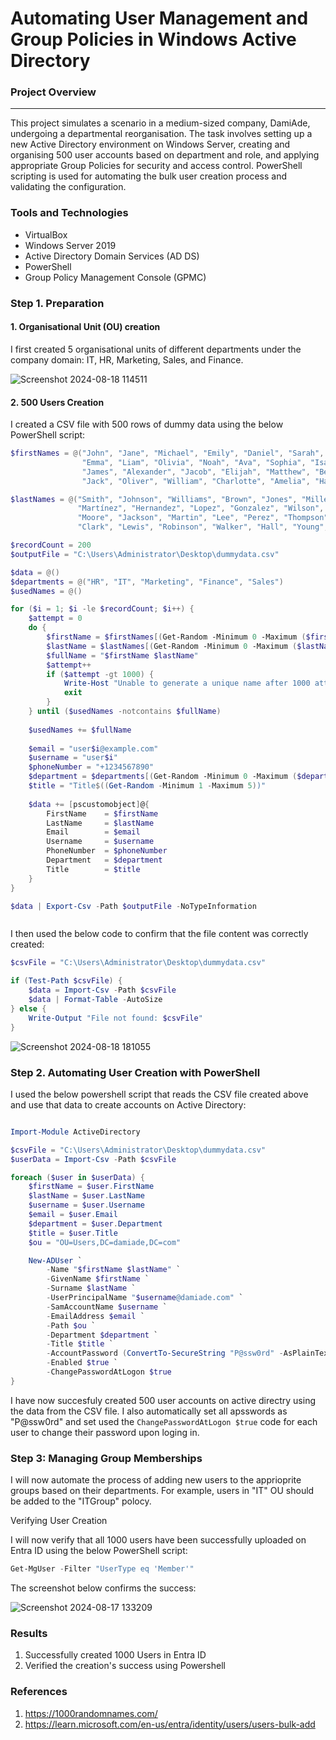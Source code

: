 # Automating User Management and Group Policies in Windows Active Directory

### Project Overview
---
This project simulates a scenario in a medium-sized company, DamiAde, undergoing a departmental reorganisation. The task involves setting up a new Active Directory environment on Windows Server, creating and organising 500 user accounts based on department and role, and applying appropriate Group Policies for security and access control. PowerShell scripting is used for automating the bulk user creation process and validating the configuration.

### Tools and Technologies

- VirtualBox
- Windows Server 2019
- Active Directory Domain Services (AD DS)
- PowerShell
- Group Policy Management Console (GPMC)

### Step 1. Preparation

#### 1. Organisational Unit (OU) creation

I first created 5 organisational units of different departments under the company domain: IT, HR, Marketing, Sales, and Finance.


![Screenshot 2024-08-18 114511](https://github.com/user-attachments/assets/d13d101d-a5b3-4d08-9808-f0ee8a1d0d12)

#### 2. 500 Users Creation

I created a CSV file with 500 rows of dummy data using the below PowerShell script:

```Powershell
$firstNames = @("John", "Jane", "Michael", "Emily", "Daniel", "Sarah", "David", "Laura", "Chris", "Jessica",
                "Emma", "Liam", "Olivia", "Noah", "Ava", "Sophia", "Isabella", "Mason", "Logan", "Ethan", 
                "James", "Alexander", "Jacob", "Elijah", "Matthew", "Benjamin", "Lucas", "Henry", "Sebastian", 
                "Jack", "Oliver", "William", "Charlotte", "Amelia", "Harper", "Ella", "Abigail", "Zoe", "Chloe")

$lastNames = @("Smith", "Johnson", "Williams", "Brown", "Jones", "Miller", "Davis", "García", "Rodriguez", 
               "Martínez", "Hernandez", "Lopez", "Gonzalez", "Wilson", "Anderson", "Thomas", "Taylor", 
               "Moore", "Jackson", "Martin", "Lee", "Perez", "Thompson", "White", "Harris", "Sanchez", 
               "Clark", "Lewis", "Robinson", "Walker", "Hall", "Young", "King", "Wright", "Scott", "Green")

$recordCount = 200
$outputFile = "C:\Users\Administrator\Desktop\dummydata.csv"

$data = @()
$departments = @("HR", "IT", "Marketing", "Finance", "Sales")
$usedNames = @()

for ($i = 1; $i -le $recordCount; $i++) {
    $attempt = 0
    do {
        $firstName = $firstNames[(Get-Random -Minimum 0 -Maximum ($firstNames.Length - 1))]
        $lastName = $lastNames[(Get-Random -Minimum 0 -Maximum ($lastNames.Length - 1))]
        $fullName = "$firstName $lastName"
        $attempt++
        if ($attempt -gt 1000) {
            Write-Host "Unable to generate a unique name after 1000 attempts." -ForegroundColor Red
            exit
        }
    } until ($usedNames -notcontains $fullName)
    
    $usedNames += $fullName
    
    $email = "user$i@example.com"
    $username = "user$i"
    $phoneNumber = "+1234567890"
    $department = $departments[(Get-Random -Minimum 0 -Maximum ($departments.Length - 1))]
    $title = "Title$((Get-Random -Minimum 1 -Maximum 5))"
    
    $data += [pscustomobject]@{
        FirstName    = $firstName
        LastName     = $lastName
        Email        = $email
        Username     = $username
        PhoneNumber  = $phoneNumber
        Department   = $department
        Title        = $title
    }
}

$data | Export-Csv -Path $outputFile -NoTypeInformation



```

I then used the below code to confirm that the file content was correctly created:

```Powershell
$csvFile = "C:\Users\Administrator\Desktop\dummydata.csv"

if (Test-Path $csvFile) {
    $data = Import-Csv -Path $csvFile
    $data | Format-Table -AutoSize
} else {
    Write-Output "File not found: $csvFile"
}


```


![Screenshot 2024-08-18 181055](https://github.com/user-attachments/assets/c9c6d510-decb-4d33-bf9a-a167e796a08a)



### Step 2. Automating User Creation with PowerShell

I used the below powershell script that reads the CSV file created above and use that data to create accounts on Active Directory:

```Powershell

Import-Module ActiveDirectory

$csvFile = "C:\Users\Administrator\Desktop\dummydata.csv"
$userData = Import-Csv -Path $csvFile

foreach ($user in $userData) {
    $firstName = $user.FirstName
    $lastName = $user.LastName
    $username = $user.Username
    $email = $user.Email
    $department = $user.Department
    $title = $user.Title
    $ou = "OU=Users,DC=damiade,DC=com"

    New-ADUser `
        -Name "$firstName $lastName" `
        -GivenName $firstName `
        -Surname $lastName `
        -UserPrincipalName "$username@damiade.com" `
        -SamAccountName $username `
        -EmailAddress $email `
        -Path $ou `
        -Department $department `
        -Title $title `
        -AccountPassword (ConvertTo-SecureString "P@ssw0rd" -AsPlainText -Force) `
        -Enabled $true `
        -ChangePasswordAtLogon $true
}
```

I have now succesfuly created 500 user accounts on active directry using the data from the CSV file. I also automatically set all apsswords as "P@ssw0rd" and set used the ```ChangePasswordAtLogon $true``` code for each user to change their password upon loging in.



### Step 3: Managing Group Memberships

I will now automate the process of adding new users to the apprioprite groups based on their departments. For example, users in "IT" OU should be added to the "ITGroup" polocy.

Verifying User Creation

I will now verify that all 1000 users have been successfully uploaded on Entra ID using the below PowerShell script:

```PowerShell
Get-MgUser -Filter "UserType eq 'Member'"
```

The screenshot below confirms the success:

![Screenshot 2024-08-17 133209](https://github.com/user-attachments/assets/b78bec12-3715-4f87-8702-a043d2232074)


### Results

1. Successfully created 1000 Users in Entra ID
2. Verified the creation's success using Powershell

   


### References

1. https://1000randomnames.com/
2. https://learn.microsoft.com/en-us/entra/identity/users/users-bulk-add
